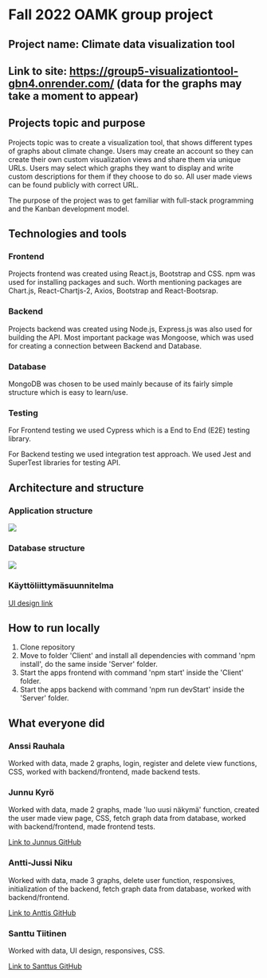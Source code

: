 # Fall 2022 OAMK group project

## Project name: Climate data visualization tool

## Link to site: https://group5-visualizationtool-gbn4.onrender.com/ (data for the graphs may take a moment to appear)

## Projects topic and purpose
Projects topic was to create a visualization tool, that shows different types of graphs about climate change. Users may create an account so they can create their own custom visualization views and share them via unique URLs. Users may select which graphs they want to display and write custom descriptions for them if they choose to do so. All user made views can be found publicly with correct URL.

The purpose of the project was to get familiar with full-stack programming and the Kanban development model.

## Technologies and tools

### Frontend

Projects frontend was created using React.js, Bootstrap and CSS. npm was used for installing packages and such. Worth mentioning packages are Chart.js, React-Chartjs-2, Axios, Bootstrap and React-Bootsrap.

### Backend

Projects backend was created using Node.js, Express.js was also used for building the API. Most important package was Mongoose, which was used for creating a connection between Backend and Database.

### Database

MongoDB was chosen to be used mainly because of its fairly simple structure which is easy to learn/use.

### Testing
For Frontend testing we used Cypress which is a End to End (E2E) testing library.

For Backend testing we used integration test approach. We used Jest and SuperTest libraries for testing API.

## Architecture and structure

### Application structure
![](Client/src/assets/Arkkitehtuuri.png)

### Database structure
![](Client/src/assets/Tietokanta1.png)

### Käyttöliittymäsuunnitelma
[UI design link](https://www.figma.com/file/tXrYVw573jIBt49oBs0tLg/Group5?node-id=0%3A1)

## How to run locally

1. Clone repository
2. Move to folder 'Client' and install all dependencies with command 'npm install', do the same inside 'Server' folder.
3. Start the apps frontend with command 'npm start' inside the 'Client' folder.
4. Start the apps backend with command 'npm run devStart' inside the 'Server' folder.

## What everyone did

### Anssi Rauhala
Worked with data, made 2 graphs, login, register and delete view functions, CSS, worked with backend/frontend, made backend tests.

### Junnu Kyrö
Worked with data, made 2 graphs, made 'luo uusi näkymä' function, created the user made view page, CSS, fetch graph data from database, worked with backend/frontend, made frontend tests.

[Link to Junnus GitHub](https://github.com/Jundeb)

### Antti-Jussi Niku
Worked with data, made 3 graphs, delete user function, responsives, initialization of the backend, fetch graph data from database, worked with backend/frontend.

[Link to Anttis GitHub](https://github.com/ArunJ0)

### Santtu Tiitinen
Worked with data, UI design, responsives, CSS.

[Link to Santtus GitHub](https://github.com/santtutiitinen)
